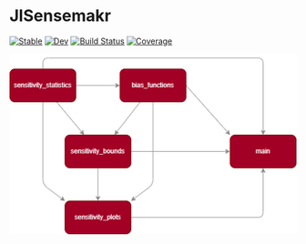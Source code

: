 # JlSensemakr

[![Stable](https://img.shields.io/badge/docs-stable-blue.svg)](https://d2cml-ai.github.io/JlSensemakr.jl/stable/)
[![Dev](https://img.shields.io/badge/docs-dev-blue.svg)](https://d2cml-ai.github.io/JlSensemakr.jl/dev/)
[![Build Status](https://github.com/d2cml-ai/JlSensemakr.jl/actions/workflows/CI.yml/badge.svg?branch=master)](https://github.com/d2cml-ai/JlSensemakr.jl/actions/workflows/CI.yml?query=branch%3Amaster)
[![Coverage](https://codecov.io/gh/d2cml-ai/JlSensemakr.jl/branch/master/graph/badge.svg)](https://codecov.io/gh/d2cml-ai/JlSensemakr.jl)

![map](./map.png)